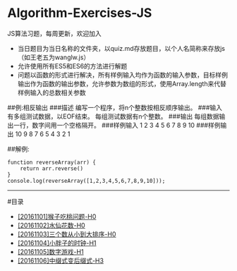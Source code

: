 # Algorithm-Exercises-JS
JS算法习题，每周更新，欢迎加入
* 当日题目为当日名称的文件夹，以quiz.md存放题目，以个人名简称来存放js（如王老五为wanglw.js） 
* 允许使用所有ES5和ES6的方法进行解题  
* 问题以函数的形式进行解决，所有样例输入均作为函数的输入参数，目标样例输出作为函数的输出参数，允许参数为数组的形式，使用Array.length来代替样例输入的总数相关参数  

##例:相反输出
###描述
编写一个程序，将n个整数按相反顺序输出。
###输入
有多组测试数据，以EOF结束。
每组测试数据有n个整数。
###输出
每组数据输出一行，数字间用一个空格隔开。
###样例输入
1 2 3 4 5 6 7 8 9 10
###样例输出
10 9 8 7 6 5 4 3 2 1

##解例:
```
function reverseArray(arr) {  
    return arr.reverse()  
} 
console.log(reverseArray([1,2,3,4,5,6,7,8,9,10]));
```
---
#目录
* [[20161101]猴子吃桃问题-H0](20161101/quiz.md)
* [[20161102]水仙花数-H0](20161102/quiz.md)
* [[20161103]三个数从小到大排序-H0](20161103/quiz.md)
* [[20161104]小胖子的时钟-H1](20161104/quiz.md)
* [[20161105]数字游戏-H1](20161105/quiz.md)
* [[20161106]中缀式变后缀式-H3](20161106/quiz.md)

